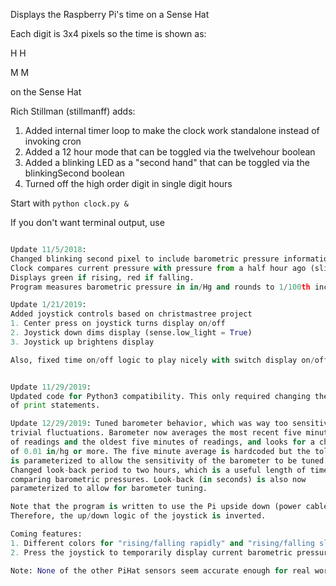Displays the Raspberry Pi's time on a Sense Hat

Each digit is 3x4 pixels so the time is shown as:

H H

M M 

on the Sense Hat

Rich Stillman (stillmanff) adds:

1. Added internal timer loop to make the clock work standalone instead of invoking cron
2. Added a 12 hour mode that can be toggled via the twelvehour boolean
3. Added a blinking LED as a "second hand" that can be toggled via the blinkingSecond boolean
4. Turned off the high order digit in single digit hours

Start with 
```python clock.py & ```

If you don't want terminal output, use
```python clock.py > /dev/null &

Update 11/5/2018:
Changed blinking second pixel to include barometric pressure information.
Clock compares current pressure with pressure from a half hour ago (sliding window).
Displays green if rising, red if falling.
Program measures barometric pressure in in/Hg and rounds to 1/100th inch.

Update 1/21/2019:
Added joystick controls based on christmastree project
1. Center press on joystick turns display on/off
2. Joystick down dims display (sense.low_light = True)
3. Joystick up brightens display

Also, fixed time on/off logic to play nicely with switch display on/off.


Update 11/29/2019:
Updated code for Python3 compatibility. This only required changing the format
of print statements.

Update 12/29/2019: Tuned barometer behavior, which was way too sensitive to
trivial fluctuations. Barometer now averages the most recent five minutes
of readings and the oldest five minutes of readings, and looks for a change
of 0.01 in/hg or more. The five minute average is hardcoded but the tolerance
is parameterized to allow the sensitivity of the barometer to be tuned.
Changed look-back period to two hours, which is a useful length of time for
comparing barometric pressures. Look-back (in seconds) is also now
parameterized to allow for barometer tuning.

Note that the program is written to use the Pi upside down (power cable on top).
Therefore, the up/down logic of the joystick is inverted.

Coming features:
1. Different colors for "rising/falling rapidly" and "rising/falling slowly"
2. Press the joystick to temporarily display current barometric pressure

Note: None of the other PiHat sensors seem accurate enough for real world use.

